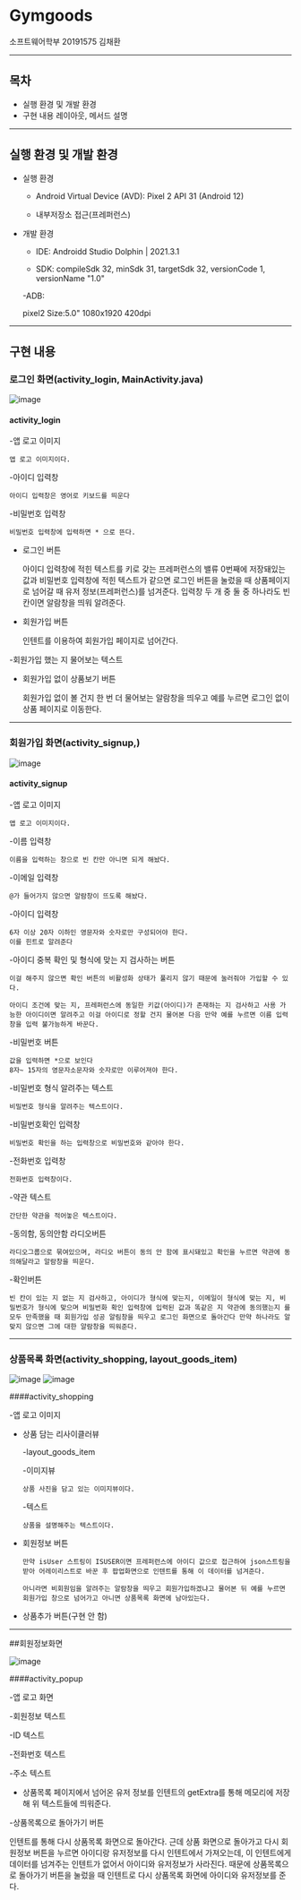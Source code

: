 # Gymgoods
소프트웨어학부 20191575 김채환
<hr />

## 목차
- 실행 환경 및 개발 환경
- 구현 내용 레이아웃, 메서드 설명
<hr />

## 실행 환경 및 개발 환경
- 실행 환경

  - Android Virtual Device (AVD): Pixel 2 API 31 (Android 12)
  
  - 내부저장소 접근(프레퍼런스)
  
- 개발 환경

  - IDE: Androidd Studio Dolphin | 2021.3.1
  
  - SDK:
    compileSdk 32,
    minSdk 31,
    targetSdk 32,
    versionCode 1,
    versionName "1.0"
    
  -ADB:
    
    pixel2 Size:5.0" 1080x1920 420dpi

<hr />

## 구현 내용
### 로그인 화면(activity_login, MainActivity.java)
![image](https://user-images.githubusercontent.com/51479663/199235091-5df9a5b5-3bff-4579-95a7-d89a5d3e73ba.png)

#### activity_login

  -앱 로고 이미지
    
    앱 로고 이미지이다.
  
  -아이디 입력창
    
    아이디 입력창은 영어로 키보드를 띄운다
  
  -비밀번호 입력창
    
    비밀번호 입력창에 입력하면 * 으로 뜬다.
  

  - 로그인 버튼
  
  
    아이디 입력창에 적힌 텍스트를 키로 갖는 프레퍼런스의 밸류 0번째에 저장돼있는 값과 비밀번호 입력창에 적힌 텍스트가 같으면 로그인 버튼을 눌렀을 때 상품페이지로 넘어갈 때 유저 정보(프레퍼런스)를 넘겨준다.
    입력창 두 개 중 둘 중 하나라도 빈 칸이면 알람창을 띄워 알려준다.
    
  
  - 회원가입 버튼
  
    인텐트를 이용하여 회원가입 페이지로 넘어간다.
  
  -회원가입 했는 지 물어보는 텍스트
  
  
  - 회원가입 없이 상품보기 버튼
  
    회원가입 없이 볼 건지 한 번 더 물어보는 알람창을 띄우고 예를 누르면 로그인 없이 상품 페이지로 이동한다.
  
  
<hr />

### 회원가입 화면(activity_signup,)
![image](https://user-images.githubusercontent.com/51479663/199236891-5d1f31c2-88bd-4208-8ebd-c8ef7e38318a.png)

#### activity_signup
  -앱 로고 이미지
  
    앱 로고 이미지이다.
  
  -이름 입력창
  
    이름을 입력하는 창으로 빈 칸만 아니면 되게 해놨다.
  
  -이메일 입력창
  
    @가 들어가지 않으면 알람창이 뜨도록 해놨다.
  
  -아이디 입력창
  
    6자 이상 20자 이하인 영문자와 숫자로만 구성되어야 한다.
    이를 힌트로 알려준다
  
  -아이디 중복 확인 및 형식에 맞는 지 검사하는 버튼
  
    이걸 해주지 않으면 확인 버튼의 비활성화 상태가 풀리지 않기 때문에 눌러줘야 가입할 수 있다.
  
    아이디 조건에 맞는 지, 프레퍼런스에 동일한 키값(아이디)가 존재하는 지 검사하고 사용 가능한 아이디이면 알려주고 이걸 아이디로 정할 건지 물어본 다음 만약 예를 누르면 이름 입력창을 입력 불가능하게 바꾼다.
  
  -비밀번호 버튼
  
    값을 입력하면 *으로 보인다
    8자~ 15자의 영문자소문자와 숫자로만 이루어져야 한다.
    
  -비밀번호 형식 알려주는 텍스트
  
    비밀번호 형식을 알려주는 텍스트이다.
  
  -비밀번호확인 입력창
  
    비밀번호 확인을 하는 입력창으로 비밀번호와 같아야 한다.
  
  -전화번호 입력창
    
    전화번호 입력창이다.
  
  -약관 텍스트
  
    간단한 약관을 적어놓은 텍스트이다.
  
  -동의함, 동의안함 라디오버튼
  
    라디오그룹으로 묶여있으며, 라디오 버튼이 동의 안 함에 표시돼있고 확인을 누르면 약관에 동의해달라고 알람창을 띄운다.
  
  -확인버튼
  
    빈 칸이 있는 지 없는 지 검사하고, 아이디가 형식에 맞는지, 이메일이 형식에 맞는 지, 비밀번호가 형식에 맞으며 비밀번화 확인 입력창에 입력된 값과 똑같은 지 약관에 동의했는지 를 모두 만족했을 때 회원가입 성공 알림창을 띄우고 로그인 화면으로 돌아간다 만약 하나라도 알맞지 않으면 그에 대한 알람창을 띄워준다.
    
    
  
<hr />

### 상품목록 화면(activity_shopping, layout_goods_item)

![image](https://user-images.githubusercontent.com/51479663/199239634-c0f343b3-3318-4f9e-b5d7-d02f8392c228.png)
![image](https://user-images.githubusercontent.com/51479663/199239759-50403040-88ab-4719-87a0-0e3e718e7525.png)

####activity_shopping

  -앱 로고 이미지
  
  - 상품 담는 리사이클러뷰
    
    -layout_goods_item
    
      -이미지뷰
        
        상품 사진을 담고 있는 이미지뷰이다.
    
     -텍스트
      
        상품을 설명해주는 텍스트이다.
  
  - 회원정보 버튼
  
        만약 isUser 스트링이 ISUSER이면 프레퍼런스에 아이디 값으로 접근하여 json스트링을 받아 어레이리스트로 바꾼 후 팝업화면으로 인텐트를 통해 이 데이터를 넘겨준다.
        
        아니라면 비회원임을 알려주는 알람창을 띄우고 회원가입하겠냐고 물어본 뒤 예를 누르면 회원가입 창으로 넘어가고 아니면 상품목록 화면에 남아있는다.
  
  - 상품추가 버튼(구현 안 함)
  



<hr />
        
##회원정보화면

![image](https://user-images.githubusercontent.com/51479663/199236565-d325e6f2-f025-4c5a-abc6-74639c5530d7.png)

####activity_popup

-앱 로고 화면

-회원정보 텍스트  

-ID 텍스트

-전화번호 텍스트

-주소 텍스트

- 상품목록 페이지에서 넘어온 유저 정보를 인텐트의 getExtra를 통해 메모리에 저장해 위 텍스트들에 띄워준다.

-상품목록으로 돌아가기 버튼 

  인텐트를 통해 다시 상품목록 화면으로 돌아간다.
  근데 상품 화면으로 돌아가고 다시 회원정보 버튼을 누르면 아이디랑 유저정보를 다시 인텐트에서 가져오는데, 이 인텐트에게 데이터를 넘겨주는 인텐트가 없어서 아이디와 유저정보가 사라진다. 때문에 상품목록으로 돌아가기 버튼을 눌렀을 때 인텐트로 다시 상품목록 화면에 아이디와 유저정보를 준다.



